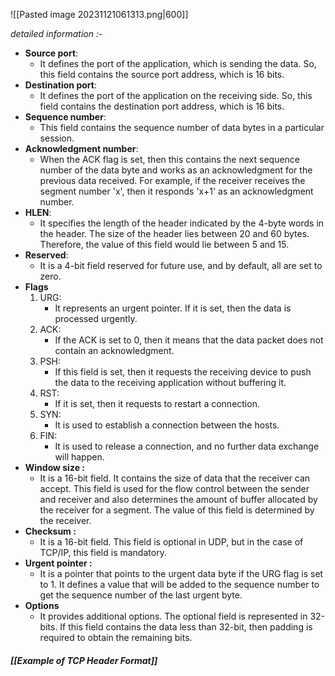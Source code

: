 ![[Pasted image 20231121061313.png|600]]

*detailed information :-*
- **Source port**:
	- It defines the port of the application, which is sending the data. So, this field contains the source port address, which is 16 bits.
- **Destination port**:
	- It defines the port of the application on the receiving side. So, this field contains the destination port address, which is 16 bits. 
 - **Sequence number**:
	 - This field contains the sequence number of data bytes in a particular session.
- **Acknowledgment number**:
	- When the ACK flag is set, then this contains the next sequence number of the data byte and works as an acknowledgment for the previous data received. For example, if the receiver receives the segment number 'x', then it responds 'x+1' as an acknowledgment number.
- **HLEN**:
	- It specifies the length of the header indicated by the 4-byte words in the header. The size of the header lies between 20 and 60 bytes. Therefore, the value of this field would lie between 5 and 15.
- **Reserved**:
	- It is a 4-bit field reserved for future use, and by default, all are set to zero.
- **Flags**
 	1. URG:
	 	- It represents an urgent pointer. If it is set, then the data is processed urgently.
 	2. ACK:
	 	- If the ACK is set to 0, then it means that the data packet does not contain an acknowledgment.
 	3. PSH:
	 	- If this field is set, then it requests the receiving device to push the data to the receiving application without buffering it. 
 	4. RST:
	 	- If it is set, then it requests to restart a connection.
 	5. SYN:
 		- It is used to establish a connection between the hosts.
 	6. FIN:
 		- It is used to release a connection, and no further data exchange will happen.
- **Window size :**
	- It is a 16-bit field. It contains the size of data that the receiver can accept. This field is used for the flow control between the sender and receiver and also determines the amount of buffer allocated by the receiver for a segment. The value of this field is determined by the receiver.
- **Checksum :**
	- It is a 16-bit field. This field is optional in UDP, but in the case of TCP/IP, this field is mandatory.
 - **Urgent pointer :**
	 - It is a pointer that points to the urgent data byte if the URG flag is set to 1. It defines a value that will be added to the sequence number to get the sequence number of the last urgent byte.
- **Options**
	- It provides additional options. The optional field is represented in 32-bits. If this field contains the data less than 32-bit, then padding is required to obtain the remaining bits.

##### *[[Example of TCP Header Format]]*

